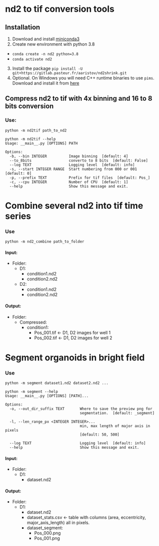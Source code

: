 #  nd2 to tif conversion tools

## Installation

1. Download and install [miniconda3](https://docs.conda.io/en/latest/miniconda.html)
2. Create new environment with python 3.8
  - `conda create -n nd2 python=3.8`
  - `conda activate nd2`
3. Install the package `pip install -U git+https://gitlab.pasteur.fr/aaristov/nd2shrink.git`
4. Optional. On Windows you will need C++ runtime binaries to use `pims`. Download and install it from [here](https://aka.ms/vs/16/release/vc_redist.x64.exe)


## Compress nd2 to tif with 4x binning and 16 to 8 bits conversion

### Use:

`python -m nd2tif path_to_nd2`

```
python -m nd2tif --help
Usage: __main__.py [OPTIONS] PATH

Options:
  -b, --bin INTEGER          Image binning  [default: 4]
  --to_8bits                 converto to 8 bits  [default: False]
  --log TEXT                 Logging level  [default: info]
  -s, --start INTEGER RANGE  Start numbering from 000 or 001  [default: 0]
  -p, --prefix TEXT          Prefix for tif files  [default: Pos_]
  -c, --cpu INTEGER          Number of CPU  [default: 1]
  --help                     Show this message and exit.
```


# Combine several nd2 into tif time series

### Use

`python -m nd2_combine path_to_folder`

#### Input:

- Folder:
  - D1: 
    - condition1.nd2
    - condition2.nd2
  - D2:
    - condition1.nd2
    - condition2.nd2

#### Output:

- Folder:
  - Compressed:
    - condition1:
      - Pos_001.tif <- D1, D2 images for well 1
      - Pos_002.tif <- D1, D2 images for well 2

# Segment organoids in bright field

### Use

`python -m segment dataset1.nd2 dataset2.nd2 ...`

```
python -m segment --help
Usage: __main__.py [OPTIONS] [PATH]...

Options:
  -o, --out_dir_suffix TEXT       Where to save the preview png for
                                  segmentation.  [default: _segment]

  -l, --len_range_px <INTEGER INTEGER>...
                                  min, max length of major axis in pixels
                                  [default: 50, 500]

  --log TEXT                      Logging level  [default: info]
  --help                          Show this message and exit.
```

#### Input:

- Folder:
  - D1: 
    - dataset.nd2

#### Output:

- Folder:
  - D1:
    - dataset.nd2
    - dataset_stats.csv <- table with columns (area, eccentricity, major_axis_length) all in pixels.
    - dataset_segment:
      - Pos_000.png
      - Pos_001.png


